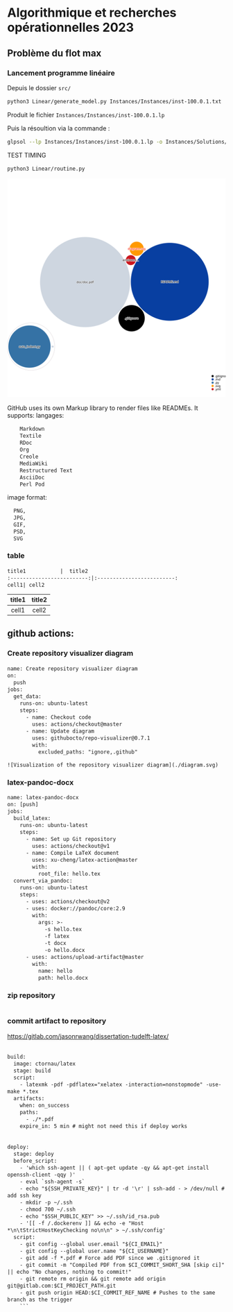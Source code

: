 # Algorithmique et recherches opérationnelles 2023

## Problème du flot max


### Lancement programme linéaire

Depuis le dossier `src/`
```bash
python3 Linear/generate_model.py Instances/Instances/inst-100.0.1.txt
```
Produit le fichier `Instances/Instances/inst-100.0.1.lp`

Puis la résoultion via la commande : 
```bash
glpsol --lp Instances/Instances/inst-100.0.1.lp -o Instances/Solutions/inst-100.0.1.sol
```

TEST TIMING
```bash
python3 Linear/routine.py
```



![Visualization of the repository visualizer diagram](./diagram.svg)

GitHub uses its own Markup library to render files like READMEs. It supports:
  langages:
```
    Markdown
    Textile
    RDoc
    Org
    Creole
    MediaWiki
    Restructured Text
    AsciiDoc
    Perl Pod
 ```
  image format:
  ```
    PNG, 
    JPG, 
    GIF, 
    PSD,  
    SVG
```


### table
```
title1           |  title2
:-------------------------:|:-------------------------:
cell1| cell2
  ```

title1           |  title2
:-------------------------:|:-------------------------:
cell1| cell2
  
  
## github actions: 

### Create repository visualizer diagram
```
name: Create repository visualizer diagram
on:
  push
jobs:
  get_data:
    runs-on: ubuntu-latest
    steps:
      - name: Checkout code
        uses: actions/checkout@master
      - name: Update diagram
        uses: githubocto/repo-visualizer@0.7.1
        with:
          excluded_paths: "ignore,.github"
```
          
```
![Visualization of the repository visualizer diagram](./diagram.svg)
```





### latex-pandoc-docx

```
name: latex-pandoc-docx
on: [push]
jobs:
  build_latex:
    runs-on: ubuntu-latest
    steps:
      - name: Set up Git repository
        uses: actions/checkout@v1
      - name: Compile LaTeX document
        uses: xu-cheng/latex-action@master
        with:
          root_file: hello.tex
  convert_via_pandoc:
    runs-on: ubuntu-latest
    steps:
      - uses: actions/checkout@v2
      - uses: docker://pandoc/core:2.9
        with:
          args: >-
            -s hello.tex
            -f latex
            -t docx
            -o hello.docx
      - uses: actions/upload-artifact@master
        with:
          name: hello
          path: hello.docx
```


### zip repository
```

```

### commit artifact to repository
https://gitlab.com/jasonrwang/dissertation-tudelft-latex/

```

build:
  image: ctornau/latex
  stage: build
  script:
    - latexmk -pdf -pdflatex="xelatex -interaction=nonstopmode" -use-make *.tex
  artifacts:
    when: on_success
    paths:
      - ./*.pdf
    expire_in: 5 min # might not need this if deploy works


deploy:
  stage: deploy
  before_script:
    - 'which ssh-agent || ( apt-get update -qy && apt-get install openssh-client -qqy )'
    - eval `ssh-agent -s`
    - echo "${SSH_PRIVATE_KEY}" | tr -d '\r' | ssh-add - > /dev/null # add ssh key
    - mkdir -p ~/.ssh
    - chmod 700 ~/.ssh
    - echo "$SSH_PUBLIC_KEY" >> ~/.ssh/id_rsa.pub
    - '[[ -f /.dockerenv ]] && echo -e "Host *\n\tStrictHostKeyChecking no\n\n" > ~/.ssh/config'
  script:
    - git config --global user.email "${CI_EMAIL}"
    - git config --global user.name "${CI_USERNAME}"
    - git add -f *.pdf # Force add PDF since we .gitignored it
    - git commit -m "Compiled PDF from $CI_COMMIT_SHORT_SHA [skip ci]" || echo "No changes, nothing to commit!"
    - git remote rm origin && git remote add origin git@gitlab.com:$CI_PROJECT_PATH.git
    - git push origin HEAD:$CI_COMMIT_REF_NAME # Pushes to the same branch as the trigger
    ```
    
